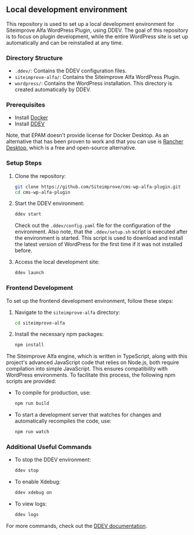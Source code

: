 ## Local development environment

This repository is used to set up a local development environment for Siteimprove Alfa WordPress Plugin, using DDEV.
The goal of this repository is to focus on plugin development, while the entire WordPress site is set up
automatically and can be reinstalled at any time.

### Directory Structure

- `.ddev/`: Contains the DDEV configuration files.
- `siteimprove-alfa/`: Contains the Siteimprove Alfa WordPress Plugin.
- `wordpress/`: Contains the WordPress installation. This directory is created automatically by DDEV.

### Prerequisites

- Install [Docker](https://ddev.readthedocs.io/en/stable/users/install/docker-installation/)
- Install [DDEV](https://ddev.readthedocs.io/en/stable/users/install/ddev-installation/)

Note, that EPAM doesn't provide license for Docker Desktop. As an alternative that has been proven to work and that you can 
use is [Rancher Desktop](https://rancherdesktop.io/), which is a free and open-source alternative.

### Setup Steps

1. Clone the repository:
    ```sh
    git clone https://github.com/Siteimprove/cms-wp-alfa-plugin.git
    cd cms-wp-alfa-plugin
    ```

2. Start the DDEV environment:
    ```sh
    ddev start
    ```
   
    Check out the `.ddev/config.yaml` file for the configuration of the environment. Also note, that the `.ddev/setup.sh`
    script is executed after the environment is started. This script is used to download and install the latest 
    version of WordPress for the first time if it was not installed before.


3. Access the local development site:
    ```sh
    ddev launch
    ```

### Frontend Development

To set up the frontend development environment, follow these steps:

1. Navigate to the `siteimprove-alfa` directory:
    ```sh
    cd siteimprove-alfa
    ```

2. Install the necessary npm packages:
    ```sh
    npm install
    ```

The Siteimprove Alfa engine, which is written in TypeScript, along with this project's advanced JavaScript code that 
relies on Node.js, both require compilation into simple JavaScript. This ensures compatibility with WordPress environments. To facilitate this process, the following npm scripts are provided:
- To compile for production, use:
    ```sh
    npm run build
    ```

- To start a development server that watches for changes and automatically recompiles the code, use:
    ```sh
    npm run watch
    ```

### Additional Useful Commands

- To stop the DDEV environment:
    ```sh
    ddev stop
    ```

- To enable Xdebug:
    ```sh
    ddev xdebug on
    ```

- To view logs:
    ```sh
    ddev logs
    ```

For more commands, check out the [DDEV documentation](https://ddev.readthedocs.io/en/stable/users/usage/commands/).
